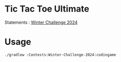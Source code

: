 # Tic Tac Toe Ultimate

Statements : [Winter Challenge 2024](https://www.codingame.com/ide/challenge/winter-challenge-2024)

# Usage

```bash
./gradlew :Contests:Winter-Challenge-2024:codingame
```